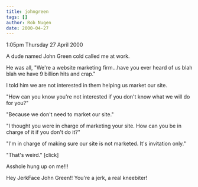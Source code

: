 ```yaml
---
title: johngreen
tags: []
author: Rob Nugen
date: 2000-04-27
---
```


<p class=date>1:05pm Thursday 27 April 2000</p>

<p>A dude named John Green cold called me at work.

<p>He was all, "We're a website marketing firm...have you ever heard of us blah blah we have 9 billion hits and crap."

<p>I told him we are not interested in them helping us market our site.

<p>"How can you know you're not interested if you don't know what we will do for you?"

<p>"Because we don't need to market our site."

<p>"I thought you were in charge of marketing your site.  How can you be in charge of it if you don't do it?"

<p>"I'm in charge of making sure our site is not marketed.  It's invitation only."

<p>"That's weird." [click]

<p>Asshole hung up on me!!!

<p>Hey JerkFace John Green!!  You're a jerk, a real kneebiter!
  

